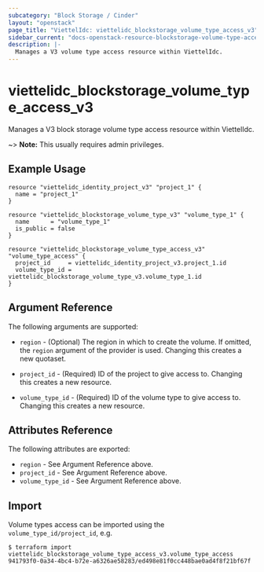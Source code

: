 ```yaml
---
subcategory: "Block Storage / Cinder"
layout: "openstack"
page_title: "ViettelIdc: viettelidc_blockstorage_volume_type_access_v3"
sidebar_current: "docs-openstack-resource-blockstorage-volume-type-access-v3"
description: |-
  Manages a V3 volume type access resource within ViettelIdc.
---
```


# viettelidc\_blockstorage\_volume\_type\_access\_v3

Manages a V3 block storage volume type access resource within ViettelIdc.

~> **Note:** This usually requires admin privileges.


## Example Usage

```hcl
resource "viettelidc_identity_project_v3" "project_1" {
  name = "project_1"
}

resource "viettelidc_blockstorage_volume_type_v3" "volume_type_1" {
  name      = "volume_type_1"
  is_public = false
}

resource "viettelidc_blockstorage_volume_type_access_v3" "volume_type_access" {
  project_id     = viettelidc_identity_project_v3.project_1.id
  volume_type_id = viettelidc_blockstorage_volume_type_v3.volume_type_1.id
}

```

## Argument Reference

The following arguments are supported:

* `region` - (Optional) The region in which to create the volume. If
    omitted, the `region` argument of the provider is used. Changing this
    creates a new quotaset.

* `project_id` - (Required) ID of the project to give access to. Changing this
    creates a new resource.

* `volume_type_id` - (Required) ID of the volume type to give access to. Changing
    this creates a new resource.


## Attributes Reference

The following attributes are exported:

* `region` - See Argument Reference above.
* `project_id` - See Argument Reference above.
* `volume_type_id` - See Argument Reference above.

## Import

Volume types access can be imported using the `volume_type_id/project_id`, e.g.

```
$ terraform import viettelidc_blockstorage_volume_type_access_v3.volume_type_access 941793f0-0a34-4bc4-b72e-a6326ae58283/ed498e81f0cc448bae0ad4f8f21bf67f
```
